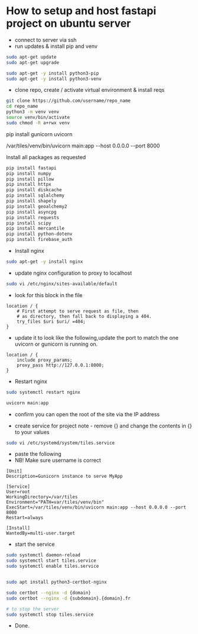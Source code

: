 # How to setup and host fastapi project on ubuntu server

* connect to server via ssh
*  run updates & install pip and venv

```bash
sudo apt-get update
sudo apt-get upgrade

sudo apt-get -y install python3-pip
sudo apt-get -y install python3-venv
```

* clone repo, create / activate virtual environment & install reqs

```bash
git clone https://github.com/username/repo_name
cd repo_name
python3 -m venv venv
source venv/bin/activate
sudo chmod -R a+rwx venv
```

pip install gunicorn uvicorn

/var/tiles/venv/bin/uvicorn main:app --host 0.0.0.0 --port 8000

Install all packages as requested
```bash
pip install fastapi
pip install numpy 
pip install pillow
pip install httpx
pip install diskcache
pip install sqlalchemy
pip install shapely
pip install geoalchemy2
pip install asyncpg
pip install requests
pip install scipy
pip install mercantile
pip install python-dotenv
pip install firebase_auth
```

* Install nginx

```bash
sudo apt-get -y install nginx
```

* update nginx configuration to proxy to localhost

```bash
sudo vi /etc/nginx/sites-available/default

```

* look for this block in the file

```
location / {
    # First attempt to serve request as file, then
    # as directory, then fall back to displaying a 404.
    try_files $uri $uri/ =404;
}
```

* update it to look like the following,update the port to match the one uvicorn or gunicorn is running on.

```
location / {
    include proxy_params;                         
    proxy_pass http://127.0.0.1:8000;
}
```

* Restart nginx

```bash
sudo systemctl restart nginx

uvicorn main:app

```
* confirm you can open the root of the site via the IP address
  

* create service for project
note - remove {} and change the contents in {} to your values

```bash
sudo vi /etc/systemd/system/tiles.service
```

* paste the following
* NB! Make sure username is correct

```
[Unit]
Description=Gunicorn instance to serve MyApp

[Service]
User=root
WorkingDirectory=/var/tiles
Environment="PATH=var/tiles/venv/bin"
ExecStart=/var/tiles/venv/bin/uvicorn main:app --host 0.0.0.0 --port 8000
Restart=always

[Install]
WantedBy=multi-user.target
```

* start the service 
```bash
sudo systemctl daemon-reload
sudo systemctl start tiles.service
sudo systemctl enable tiles.service


sudo apt install python3-certbot-nginx

sudo certbot --nginx -d {domain}
sudo certbot --nginx -d {subdomain}.{domain}.fr

# to stop the server
sudo systemctl stop tiles.service
```

* Done.
